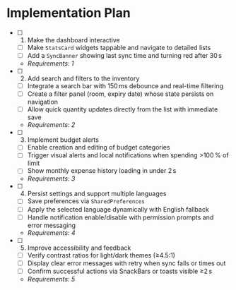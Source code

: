 # Implementation Plan

- [ ] 1. Make the dashboard interactive
  - [ ] Make `StatsCard` widgets tappable and navigate to detailed lists
  - [ ] Add a `SyncBanner` showing last sync time and turning red after 30 s
  - _Requirements: 1_

- [ ] 2. Add search and filters to the inventory
  - [ ] Integrate a search bar with 150 ms debounce and real-time filtering
  - [ ] Create a filter panel (room, expiry date) whose state persists on navigation
  - [ ] Allow quick quantity updates directly from the list with immediate save
  - _Requirements: 2_

- [ ] 3. Implement budget alerts
  - [ ] Enable creation and editing of budget categories
  - [ ] Trigger visual alerts and local notifications when spending >100 % of limit
  - [ ] Show monthly expense history loading in under 2 s
  - _Requirements: 3_

- [ ] 4. Persist settings and support multiple languages
  - [ ] Save preferences via `SharedPreferences`
  - [ ] Apply the selected language dynamically with English fallback
  - [ ] Handle notification enable/disable with permission prompts and error messaging
  - _Requirements: 4_

- [ ] 5. Improve accessibility and feedback
  - [ ] Verify contrast ratios for light/dark themes (≥4.5:1)
  - [ ] Display clear error messages with retry when sync fails or times out
  - [ ] Confirm successful actions via SnackBars or toasts visible ≥2 s
  - _Requirements: 5_

